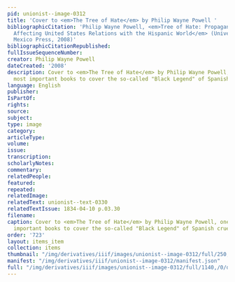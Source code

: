 ```yaml
---
pid: unionist--image-0312
title: 'Cover to <em>The Tree of Hate</em> by Philip Wayne Powell '
bibliographicCitation: 'Philip Wayne Powell, <em>Tree of Hate: Propaganda and Prejudices
  Affecting United States Relations with the Hispanic World</em> (University of New
  Mexico Press, 2008)'
bibliographicCitationRepublished: 
fullIssueSequenceNumber: 
creator: Philip Wayne Powell
dateCreated: '2008'
description: Cover to <em>The Tree of Hate</em> by Philip Wayne Powell, one of the
  most important books to cover the so-called "Black Legend" of Spanish cruelty.
language: English
publisher: 
IsPartOf: 
rights: 
source: 
subject: 
type: image
category: 
articleType: 
volume: 
issue: 
transcription: 
scholarlyNotes: 
commentary: 
relatedPeople: 
featured: 
repeated: 
relatedImage: 
relatedText: unionist--text-0330
relatedTextIssue: 1834-04-10 p.03.30
filename: 
caption: Cover to <em>The Tree of Hate</em> by Philip Wayne Powell, one of the most
  important books to cover the so-called "Black Legend" of Spanish cruelty.
order: '723'
layout: items_item
collection: items
thumbnail: "/img/derivatives/iiif/images/unionist--image-0312/full/250,/0/default.jpg"
manifest: "/img/derivatives/iiif/unionist--image-0312/manifest.json"
full: "/img/derivatives/iiif/images/unionist--image-0312/full/1140,/0/default.jpg"
---
```

